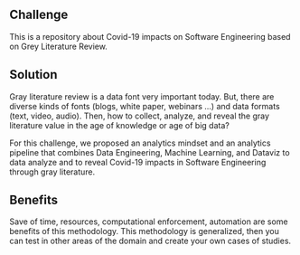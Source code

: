 ## Challenge
This is a repository about Covid-19 impacts on Software Engineering based on Grey Literature Review.

## Solution
Gray literature review is a data font very important today.
But, there are diverse kinds of fonts (blogs, white paper, webinars ...) and data formats (text, video, audio). Then, how to collect, analyze, and reveal the gray literature value in the age of knowledge or age of big data?

For this challenge, we proposed an analytics mindset and an analytics pipeline that combines Data Engineering, Machine Learning, and Dataviz to data analyze and to reveal Covid-19 impacts in Software Engineering through gray literature.

## Benefits
Save of time, resources, computational enforcement, automation are some benefits of this methodology. This methodology is generalized, then you can test in other areas of the domain and create your own cases of studies.
